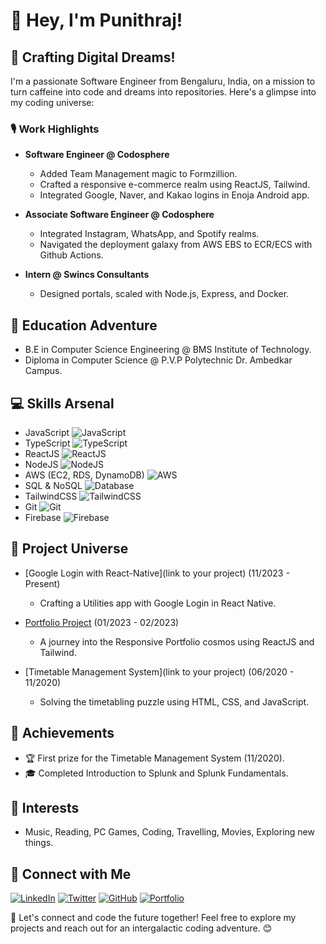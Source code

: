 # 👋 Hey, I'm Punithraj!

## 🚀 Crafting Digital Dreams!

I'm a passionate Software Engineer from Bengaluru, India, on a mission to turn caffeine into code and dreams into repositories. Here's a glimpse into my coding universe:

### 🎙️ Work Highlights

- **Software Engineer @ Codosphere**
  - Added Team Management magic to Formzillion.
  - Crafted a responsive e-commerce realm using ReactJS, Tailwind.
  - Integrated Google, Naver, and Kakao logins in Enoja Android app.

- **Associate Software Engineer @ Codosphere**
  - Integrated Instagram, WhatsApp, and Spotify realms.
  - Navigated the deployment galaxy from AWS EBS to ECR/ECS with Github Actions.

- **Intern @ Swincs Consultants**
  - Designed portals, scaled with Node.js, Express, and Docker.

## 🚀 Education Adventure

- B.E in Computer Science Engineering @ BMS Institute of Technology.
- Diploma in Computer Science @ P.V.P Polytechnic Dr. Ambedkar Campus.

## 💻 Skills Arsenal

- JavaScript ![JavaScript](icons/javascript.png)
- TypeScript ![TypeScript](icons/typescript.png)
- ReactJS ![ReactJS](icons/react.png)
- NodeJS ![NodeJS](icons/nodejs.png)
- AWS (EC2, RDS, DynamoDB) ![AWS](icons/aws.png)
- SQL & NoSQL ![Database](icons/database.png)
- TailwindCSS ![TailwindCSS](icons/tailwindcss.png)
- Git ![Git](icons/git.png)
- Firebase ![Firebase](icons/firebase.png)

## 🚀 Project Universe

- [Google Login with React-Native](link to your project) (11/2023 - Present)
  - Crafting a Utilities app with Google Login in React Native.

- [Portfolio Project](https://portfolio-punithraj21.vercel.app/) (01/2023 - 02/2023)
  - A journey into the Responsive Portfolio cosmos using ReactJS and Tailwind.

- [Timetable Management System](link to your project) (06/2020 - 11/2020)
  - Solving the timetabling puzzle using HTML, CSS, and JavaScript.

## 🌟 Achievements

- 🏆 First prize for the Timetable Management System (11/2020).
- 🎓 Completed Introduction to Splunk and Splunk Fundamentals.

## 🌈 Interests

- Music, Reading, PC Games, Coding, Travelling, Movies, Exploring new things.

## 🔗 Connect with Me

[![LinkedIn](icons/linkedin.png)](https://www.linkedin.com/in/your-linkedin-profile)
[![Twitter](icons/twitter.png)](https://twitter.com/your-twitter-handle)
[![GitHub](icons/github.png)](https://github.com/your-github-username)
[![Portfolio](icons/portfolio.png)](https://your-portfolio-link.com)

🚀 Let's connect and code the future together! Feel free to explore my projects and reach out for an intergalactic coding adventure. 😊
